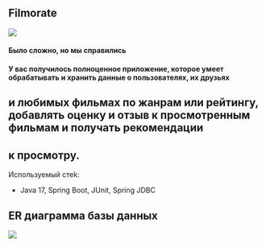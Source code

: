 ## **Filmorate**  
![](https://github.com/mynameisSergey/java-filmorate/blob/add-database/img/Демонстрация.png)


#### Было сложно, но мы справились  
#### У вас получилось полноценное приложение, которое умеет обрабатывать и хранить данные о пользователях, их друзьях  
## и  любимых фильмах по жанрам или рейтингу, добавлять оценку и отзыв к просмотренным фильмам и получать рекомендации  
## к просмотру.  

Используемый стеk:  

* Java 17, Spring Boot, JUnit, Spring JDBC



## **ER диаграмма базы данных**  

![](https://github.com/mynameisSergey/java-filmorate/blob/add-database/img/Schema.png)


























